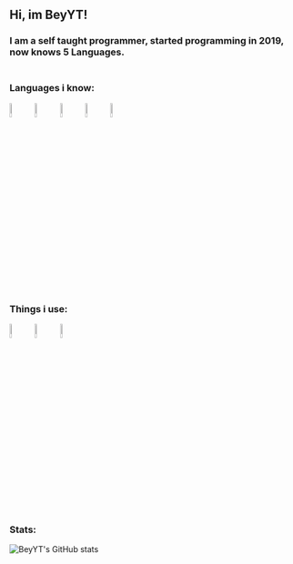 ## Hi, im BeyYT!
### I am a self taught programmer, started programming in 2019, now knows 5 Languages.<br><br>
### Languages i know:
<img width="8%" title="Python" alt="Python Logo" src="https://raw.githubusercontent.com/yurijserrano/Github-Profile-Readme-Logos/master/programming%20languages/python.svg"></img>
<img width="8%" title="Javascript" alt="Javascript Logo" src="https://raw.githubusercontent.com/yurijserrano/Github-Profile-Readme-Logos/master/programming%20languages/javascript.svg"></img>
<img width="8%" title="Typescript" alt="Typescript Logo" src="https://raw.githubusercontent.com/yurijserrano/Github-Profile-Readme-Logos/master/programming%20languages/typescript.svg"></img>
<img width="8%" title="Java" alt="Java Logo" src="https://raw.githubusercontent.com/yurijserrano/Github-Profile-Readme-Logos/master/programming%20languages/java.svg"></img>
<img width="8%" title="Vlang" alt="Vlang Logo" src="https://raw.githubusercontent.com/vlang/v-logo/master/dist/v-logo.svg?sanitize=true"></img>
<br><br>
### Things i use:
<img width="8%" title="Git" alt="Git Logo" src="https://raw.githubusercontent.com/yurijserrano/Github-Profile-Readme-Logos/master/others/git.svg"></img>
<img width="8%" title="Eclipse" alt="Eclipse Logo" src="https://raw.githubusercontent.com/yurijserrano/Github-Profile-Readme-Logos/master/ides/eclipse.svg"></img>
<img width="8%" title="VSCode" alt="VSCode Logo" src="https://raw.githubusercontent.com/yurijserrano/Github-Profile-Readme-Logos/master/text%20editors/vscode.svg"></img>
<br><br>
### Stats:
![BeyYT's GitHub stats](https://github-readme-stats.vercel.app/api?username=beyyt&show_icons=true&bg_color=0F0F0F&count_private=true)
